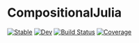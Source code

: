 # CompositionalJulia

[![Stable](https://img.shields.io/badge/docs-stable-blue.svg)](https://AubreyCrane.github.io/CompositionalJulia.jl/stable/)
[![Dev](https://img.shields.io/badge/docs-dev-blue.svg)](https://AubreyCrane.github.io/CompositionalJulia.jl/dev/)
[![Build Status](https://github.com/AubreyCrane/CompositionalJulia.jl/actions/workflows/CI.yml/badge.svg?branch=master)](https://github.com/AubreyCrane/CompositionalJulia.jl/actions/workflows/CI.yml?query=branch%3Amaster)
[![Coverage](https://codecov.io/gh/AubreyCrane/CompositionalJulia.jl/branch/master/graph/badge.svg)](https://codecov.io/gh/AubreyCrane/CompositionalJulia.jl)

